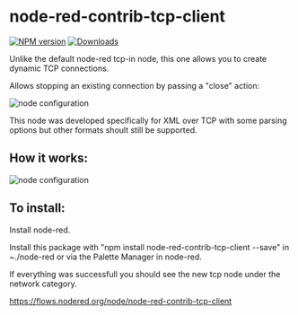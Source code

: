 # node-red-contrib-tcp-client

[![NPM version][npm-image]][npm-url]
[![Downloads][downloads-image]][npm-url]

[npm-url]: https://npmjs.org/package/node-red-contrib-tcp-client
[downloads-image]: https://img.shields.io/npm/dm/node-red-contrib-tcp-client.svg
[npm-image]: https://img.shields.io/npm/v/node-red-contrib-tcp-client.svg

Unlike the default node-red tcp-in node, this one allows you to create dynamic TCP connections.

Allows stopping an existing connection by passing a "close" action:

![node configuration](https://raw.githubusercontent.com/tiagordc/node-red-contrib-tcp-client/master/flow.png)

This node was developed specifically for XML over TCP with some parsing options but other formats shoult still be supported.

## How it works:

![node configuration](https://raw.githubusercontent.com/tiagordc/node-red-contrib-tcp-client/master/edit.png)

## To install: 

Install node-red.

Install this package with "npm install node-red-contrib-tcp-client --save" in ~./node-red or via the Palette Manager in node-red.

If everything was successfull you should see the new tcp node under the network category.

https://flows.nodered.org/node/node-red-contrib-tcp-client
